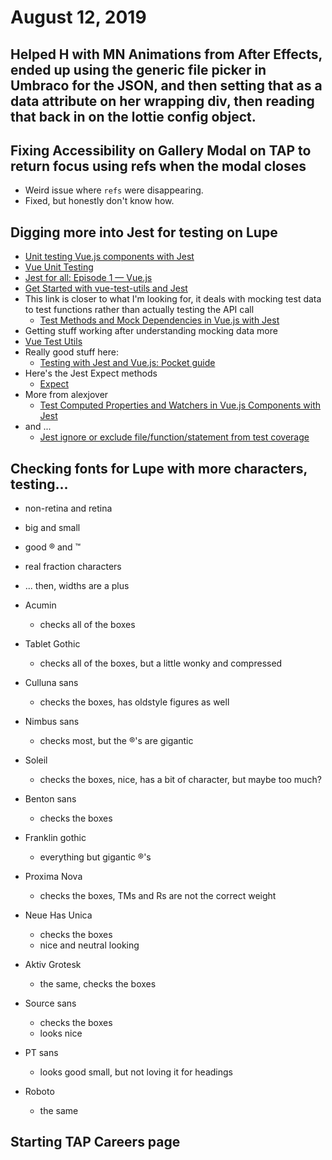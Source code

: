 # August 12, 2019

## Helped H with MN Animations from After Effects, ended up using the generic file picker in Umbraco for the JSON, and then setting that as a data attribute on her wrapping div, then reading that back in on the lottie config object.

## Fixing Accessibility on Gallery Modal on TAP to return focus using refs when the modal closes
- Weird issue where `refs` were disappearing. 
- Fixed, but honestly don't know how.

## Digging more into Jest for testing on Lupe
- [Unit testing Vue.js components with Jest](https://medium.com/@kevin_peters/unit-testing-vue-js-components-with-jest-86e14ef499da)
- [Vue Unit Testing](https://vuejs.org/v2/guide/unit-testing.html)
- [Jest for all: Episode 1 — Vue.js](https://hackernoon.com/jest-for-all-episode-1-vue-js-d616bccbe186)
- [Get Started with vue-test-utils and Jest](https://blog.codeship.com/get-started-with-vue-test-utils-and-jest/)
- This link is closer to what I'm looking for, it deals with mocking test data to test functions rather than actually testing the API call
  - [Test Methods and Mock Dependencies in Vue.js with Jest](https://alexjover.com/blog/test-methods-and-mock-dependencies-in-vue-js-with-jest/)
- Getting stuff working after understanding mocking data more
- [Vue Test Utils](https://vue-test-utils.vuejs.org/guides/#common-tips)
- Really good stuff here: 
  - [Testing with Jest and Vue.js: Pocket guide](https://itnext.io/testing-with-jest-and-vue-js-pocket-guide-7be290d20954)
- Here's the Jest Expect methods
  - [Expect](https://jestjs.io/docs/en/expect)
- More from alexjover
  - [Test Computed Properties and Watchers in Vue.js Components with Jest](https://alexjover.com/blog/test-computed-properties-and-watchers-in-vue-js-components-with-jest/)
- and ...
  - [Jest ignore or exclude file/function/statement from test coverage](https://codewithhugo.com/jest-exclude-coverage/)

## Checking fonts for Lupe with more characters, testing...
- non-retina and retina
- big and small
- good ® and ™
- real fraction characters
- ... then, widths are a plus
  
- Acumin
  - checks all of the boxes
- Tablet Gothic
  - checks all of the boxes, but a little wonky and compressed
- Culluna sans
  - checks the boxes, has oldstyle figures as well
- Nimbus sans
  - checks most, but the ®'s are gigantic
- Soleil
  - checks the boxes, nice, has a bit of character, but maybe too much?
- Benton sans
  - checks the boxes
- Franklin gothic
  - everything but gigantic ®'s
- Proxima Nova
  - checks the boxes, TMs and Rs are not the correct weight
- Neue Has Unica
  - checks the boxes
  - nice and neutral looking
- Aktiv Grotesk
  - the same, checks the boxes
- Source sans
  - checks the boxes
  - looks nice
- PT sans
  - looks good small, but not loving it for headings
- Roboto
  - the same

## Starting TAP Careers page
